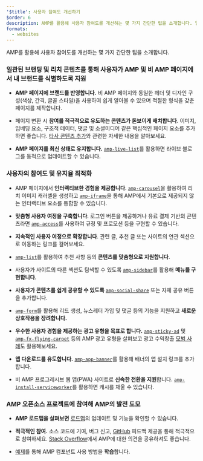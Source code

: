 ```yaml
---
'$title': 사용자 참여도 개선하기
$order: 6
description: AMP를 활용해 사용자 참여도를 개선하는 몇 가지 간단한 팁을 소개합니다. 일관된 브랜딩 및 리치 콘텐츠를 통해 사용자가 AMP 및 비 AMP 페이지에서 내 브랜드를 식별하도록 지원하세요.
formats:
  - websites
---
```


AMP를 활용해 사용자 참여도를 개선하는 몇 가지 간단한 팁을 소개합니다.

### 일관된 브랜딩 및 리치 콘텐츠를 통해 사용자가 AMP 및 비 AMP 페이지에서 내 브랜드를 식별하도록 지원

- **AMP 페이지에 브랜드를 반영합니다.** 비 AMP 페이지와 동일한 헤더 및 디자인 구성(색상, 간격, 글꼴 스타일)을 사용하여 쉽게 알아볼 수 있으며 적절한 형식을 갖춘 페이지를 제작합니다.

- 페이지 변환 시 **참여를 적극적으로 유도하는 콘텐츠가 돋보이게 배치합니다**. 이미지, 임베딩 요소, 구조적 데이터, 댓글 및 소셜미디어 같은 핵심적인 페이지 요소를 추가하면 좋습니다. [타사 콘텐츠 추가](../../../documentation/guides-and-tutorials/develop/media_iframes_3p/third_party_components.md)와 관련한 자세한 내용을 알아보세요.

- **AMP 페이지를 최신 상태로 유지합니다.** [`amp-live-list`](../../../documentation/components/reference/amp-live-list.md)를 활용하면 라이브 블로그를 동적으로 업데이트할 수 있습니다.

### 사용자의 참여도 및 유지율 최적화

- AMP 페이지에서 **인터랙티브한 경험을 제공합니다**. [`amp-carousel`](../../../documentation/components/reference/amp-carousel.md)을 활용하여 리치 이미지 캐러셀을 생성하고 [`amp-iframe`](../../../documentation/components/reference/amp-iframe.md)을 통해 AMP에서 기본으로 제공되지 않는 인터랙티브 요소를 통합할 수 있습니다.

- **맞춤형 사용자 여정을 구축합니다**. 로그인 버튼을 제공하거나 유료 결제 기반의 콘텐츠라면 [`amp-access`](../../../documentation/components/reference/amp-access.md)를 사용하여 규정 및 프로모션 등을 구현할 수 있습니다.

- **지속적인 사용자 여정으로 확장합니다**. 관련 글, 추천 글 또는 사이트의 연관 섹션으로 이동하는 링크를 걸어보세요.

- [`amp-list`](../../../documentation/components/reference/amp-list.md)를 활용하여 추천 사항 등의 **콘텐츠를 맞춤형으로 지원합니다**.

- 사용자가 사이트의 다른 섹션도 탐색할 수 있도록 [`amp-sidebar`](../../../documentation/components/reference/amp-sidebar.md)를 활용해 **메뉴를 구현합니다**.

- **사용자가 콘텐츠를 쉽게 공유할 수 있도록** [`amp-social-share`](../../../documentation/components/reference/amp-social-share.md) 또는 자체 공유 버튼을 추가합니다.

- [`amp-form`](../../../documentation/components/reference/amp-form.md)를 활용해 리드 생성, 뉴스레터 가입 및 댓글 등의 기능을 지원하고 **새로운 상호작용을 장려합니다.**

- **우수한 사용자 경험을 제공하는 광고 유형을 목표로 합니다.** [`amp-sticky-ad`](../../../documentation/components/reference/amp-sticky-ad.md) 및 [`amp-fx-flying-carpet`](../../../documentation/components/reference/amp-fx-flying-carpet.md) 등의 AMP 광고 유형을 살펴보고 광고 수익창출 [모범 사례](../../../documentation/guides-and-tutorials/develop/monetization/index.md)도 활용해보세요.

- **앱 다운로드를 유도합니다.** [`amp-app-banner`](../../../documentation/components/reference/amp-app-banner.md)를 활용해 배너의 앱 설치 링크를 추가합니다.

- 비 AMP 프로그레시브 웹 앱(PWA) 사이트로 **신속한 전환을 지원**합니다. [`amp-install-serviceworker`](../../../documentation/components/reference/amp-install-serviceworker.md)를 활용하면 캐시를 채울 수 있습니다.

### AMP 오픈소스 프로젝트에 참여해 AMP의 발전 도모

- **AMP 로드맵을 살펴보면** [로드맵](../../../community/roadmap.html)의 업데이트 및 기능을 확인할 수 있습니다.

- **적극적인 참여.** 소스 코드에 기여, 버그 신고, [GitHub](https://github.com/ampproject/amphtml/blob/main/CONTRIBUTING.md) 피드백 제공을 통해 적극적으로 참여하세요. [Stack Overflow](https://stackoverflow.com/questions/tagged/amp-html)에서 AMP에 대한 의견을 공유하셔도 좋습니다.

- [예제](../../../documentation/examples/index.html)를 통해 AMP 컴포넌트 사용 방법을 **학습**합니다.
